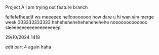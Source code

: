 Project A
I am trying out feature branch

feifefefheadjf ws
meeeeee
helloooooooo
how dare u
hi wan sim
merge
week 333333333333
hehehehehehehehehehehe
nooooooooooooo
sleeeeeeeeeeeeeeeeeeep


29/10/2024 1418



edit part 4 again haha

